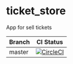 # ticket_store
App for sell tickets

|Branch|CI Status|
| ------------- |:-------------:|
|master|[![CircleCI](https://circleci.com/gh/FrameBassman/ticket_store.svg?style=svg&circle-token=eaa1172bdfe82c31c2c262a893f81a4168aded7a)](https://circleci.com/gh/FrameBassman/ticket_store)|
